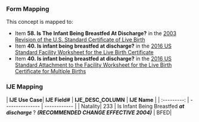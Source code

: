 ### Form Mapping
This concept is mapped to:
 * Item **58. Is The Infant Being Breastfed At Discharge?** in the [2003 Revision of the U.S. Standard Certificate of Live Birth](https://www.cdc.gov/nchs/data/dvs/birth11-03final-ACC.pdf)
 * Item **40. Is infant being breastfed at discharge?** in the [2016 US Standard Facility Worksheet for the Live Birth Certificate](https://www.cdc.gov/nchs/data/dvs/facility-worksheet-2016-508.pdf)
 * Item **40. Is infant being breastfed at discharge?** in the [2016 US Standard Attachment to the Facility Worksheet for the Live Birth Certificate for Multiple Births](https://www.cdc.gov/nchs/data/dvs/multiple-births-worksheet-2016.pdf)

### IJE Mapping
| **IJE Use Case**| **IJE Field#** |  **IJE_DESC_COLUMN**   |  **IJE Name**  |
| :---------: | --------------- | ------------ |
| Natality| 233 | <html>Is Infant Being Breastfed <b><i>at discharge </i></b>?  <b><i>(RECOMMENDED CHANGE EFFECTIVE 2004)</i></b></html> | BFED|
